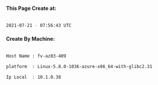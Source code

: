 
   
#### This Page Create at:

```bash

2021-07-21 - 07:56:43 UTC

```

#### Create By Machine:

```bash

Host Name : fv-az83-409

platform  : Linux-5.8.0-1036-azure-x86_64-with-glibc2.31

Ip Local  : 10.1.0.38

```

